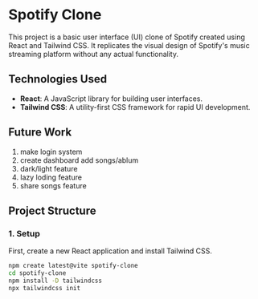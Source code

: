 # Spotify Clone

This project is a basic user interface (UI) clone of Spotify created using React and Tailwind CSS. It replicates the visual design of Spotify's music streaming platform without any actual functionality.

## Technologies Used

- **React**: A JavaScript library for building user interfaces.
- **Tailwind CSS**: A utility-first CSS framework for rapid UI development.
  
## Future Work 
1. make login system
2. create dashboard add songs/ablum
3. dark/light feature
4. lazy loding feature
5. share songs feature
    
## Project Structure

### 1. Setup

First, create a new React application and install Tailwind CSS.

```bash
npm create latest@vite spotify-clone
cd spotify-clone
npm install -D tailwindcss
npx tailwindcss init
